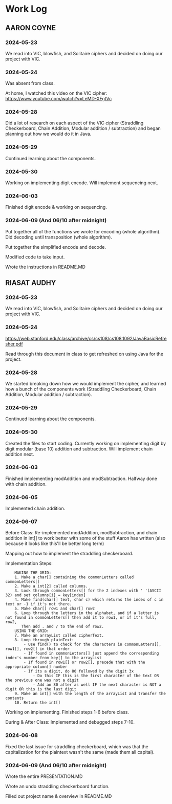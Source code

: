 # Work Log

## AARON COYNE

### 2024-05-23

We read into VIC, blowfish, and Solitaire ciphers and decided on doing our project with VIC.

### 2024-05-24

Was absent from class.

At home, I watched this video on the VIC cipher:
https://www.youtube.com/watch?v=LeMD-XFgtVc

### 2024-05-28

Did a lot of research on each aspect of the VIC cipher (Straddling Checkerboard, Chain Addition, Modular addition / subtraction) and began planning out how we would do it in Java.

### 2024-05-29

Continued learning about the components.

### 2024-05-30

Working on implementing digit encode. Will implement sequencing next.

### 2024-06-03

Finished digit encode & working on sequencing.

### 2024-06-09 (And 06/10 after midnight)

Put together all of the functions we wrote for encoding (whole algorithm). Did decoding until transposition (whole algorithm).

Put together the simplified encode and decode.

Modified code to take input. 

Wrote the instructions in README.MD

## RIASAT AUDHY

### 2024-05-23

We read into VIC, blowfish, and Solitaire ciphers and decided on doing our project with VIC.

### 2024-05-24

https://web.stanford.edu/class/archive/cs/cs108/cs108.1092/JavaBasicRefresher.pdf

Read through this document in class to get refreshed on using Java for the project.

### 2024-05-28

We started breaking down how we would implement the cipher, and learned how a bunch of the components work (Straddling Checkerboard, Chain Addition, Modular addition / subtraction).

### 2024-05-29

Continued learning about the components.

### 2024-05-30

Created the files to start coding. Currently working on implementing digit by digit modular (base 10) addition and subtraction. Will implement chain addition next.

### 2024-06-03

Finished implementing modAddition and modSubtraction. Halfway done with chain addition.

### 2024-06-05

Implemented chain addition.

### 2024-06-07

Before Class:
Re-implemented modAddition, modSubtraction, and chain addition in int[] to work better with some of the stuff Aaron has written (also because it looks like this'll be better long term)

Mapping out how to implement the straddling checkerboard.

Implementation Steps:


        MAKING THE GRID:
        1. Make a char[] containing the commonLetters called commonLetters[]
        2. Make a int[2] called columns.
        3. Look through commonLetters[] for the 2 indexes with ' '(ASCII 32) and set columns[i] = key[index]
        4. Make find(char[] text, char c) which returns the index of c in text or -1 if it's not there.
        5. Make char[] row1 and char[] row2
        6. Loop through the letters in the alphabet, and if a letter is not found in commonLetters[] then add it to row1, or if it's full, row2,
           Then add . and / to the end of row2.
        USING THE GRID:
        7. Make an arrayList called cipherText.
        8. Loop through plainText:
            - Use find() to check for the characters in commonLetters[], row1[], row2[] in that order
            - If found in commonLetters[] just append the corresponding index's number from key[] to the arrayList
            - If found in row1[] or row2[], precede that with the appropriate column[] number
            - If its a digit, do 80 followed by the digit 3x
                - Do this IF this is the first character of the text OR the previous one was not a digit
                - Add an 80 after as well IF the next character is NOT a digit OR this is the last digit
        9. Make an int[] with the length of the arrayList and transfer the contents
        10. Return the int[]
Working on implementing.
Finished steps 1-6 before class.

During & After Class:
Implemented and debugged steps 7-10.

### 2024-06-08
Fixed the last issue for straddling checkerboard, which was that the capitalization for the plaintext wasn't the same (made them all capital).

### 2024-06-09 (And 06/10 after midnight)
Wrote the entire PRESENTATION.MD

Wrote an undo straddling checkerboard function.

Filled out project name & overview in README.MD
